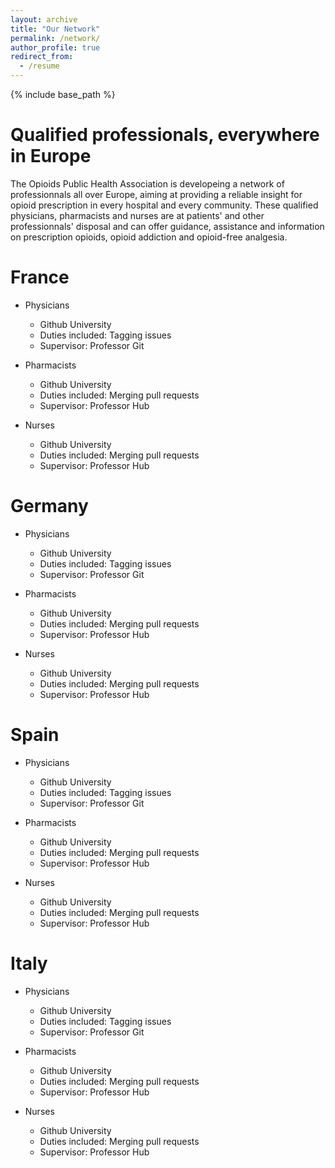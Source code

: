 ```yaml
---
layout: archive
title: "Our Network"
permalink: /network/
author_profile: true
redirect_from:
  - /resume
---
```


{% include base_path %}

Qualified professionals, everywhere in Europe
======
The Opioids Public Health Association is developeing a network of professionnals all over Europe, aiming at providing a reliable insight for opioid prescription in every hospital and every community. These qualified physicians, pharmacists and nurses are at patients' and other professionnals' disposal and can offer guidance, assistance and information on prescription opioids, opioid addiction and opioid-free analgesia.

France
======
* Physicians
  * Github University
  * Duties included: Tagging issues
  * Supervisor: Professor Git

* Pharmacists
  * Github University
  * Duties included: Merging pull requests
  * Supervisor: Professor Hub

* Nurses
  * Github University
  * Duties included: Merging pull requests
  * Supervisor: Professor Hub
  

Germany
======
* Physicians
  * Github University
  * Duties included: Tagging issues
  * Supervisor: Professor Git

* Pharmacists
  * Github University
  * Duties included: Merging pull requests
  * Supervisor: Professor Hub

* Nurses
  * Github University
  * Duties included: Merging pull requests
  * Supervisor: Professor Hub


Spain
======
* Physicians
  * Github University
  * Duties included: Tagging issues
  * Supervisor: Professor Git

* Pharmacists
  * Github University
  * Duties included: Merging pull requests
  * Supervisor: Professor Hub

* Nurses
  * Github University
  * Duties included: Merging pull requests
  * Supervisor: Professor Hub


Italy
======
* Physicians
  * Github University
  * Duties included: Tagging issues
  * Supervisor: Professor Git

* Pharmacists
  * Github University
  * Duties included: Merging pull requests
  * Supervisor: Professor Hub

* Nurses
  * Github University
  * Duties included: Merging pull requests
  * Supervisor: Professor Hub
